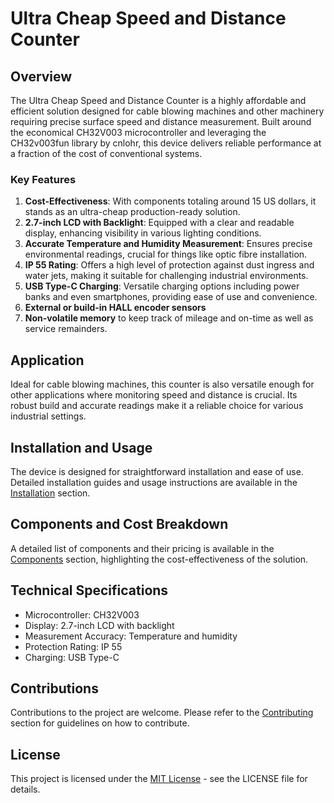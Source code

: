 # Ultra Cheap Speed and Distance Counter

## Overview
The Ultra Cheap Speed and Distance Counter is a highly affordable and efficient solution designed for cable blowing machines and other machinery requiring precise surface speed and distance measurement. Built around the economical CH32V003 microcontroller and leveraging the CH32v003fun library by cnlohr, this device delivers reliable performance at a fraction of the cost of conventional systems.

### Key Features

1. **Cost-Effectiveness**: With components totaling around 15 US dollars, it stands as an ultra-cheap production-ready solution.
2. **2.7-inch LCD with Backlight**: Equipped with a clear and readable display, enhancing visibility in various lighting conditions.
3. **Accurate Temperature and Humidity Measurement**: Ensures precise environmental readings, crucial for things like optic fibre installation.
4. **IP 55 Rating**: Offers a high level of protection against dust ingress and water jets, making it suitable for challenging industrial environments.
5. **USB Type-C Charging**: Versatile charging options including power banks and even smartphones, providing ease of use and convenience.
6. **External or build-in HALL encoder sensors**
7. **Non-volatile memory** to keep track of mileage and on-time as well as service remainders.

## Application
Ideal for cable blowing machines, this counter is also versatile enough for other applications where monitoring speed and distance is crucial. Its robust build and accurate readings make it a reliable choice for various industrial settings.

## Installation and Usage
The device is designed for straightforward installation and ease of use. Detailed installation guides and usage instructions are available in the [Installation](#installation) section.

## Components and Cost Breakdown
A detailed list of components and their pricing is available in the [Components](#components) section, highlighting the cost-effectiveness of the solution.

## Technical Specifications
- Microcontroller: CH32V003
- Display: 2.7-inch LCD with backlight
- Measurement Accuracy: Temperature and humidity
- Protection Rating: IP 55
- Charging: USB Type-C

## Contributions
Contributions to the project are welcome. Please refer to the [Contributing](#contributing) section for guidelines on how to contribute.

## License
This project is licensed under the [MIT License](LICENSE.md) - see the LICENSE file for details.
